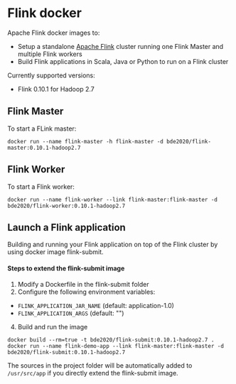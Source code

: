 # Flink docker

Apache Flink docker images to:
* Setup a standalone [Apache Flink](http://flink.apache.org/) cluster running one Flink Master and multiple Flink workers
* Build Flink applications in Scala, Java or Python to run on a Flink cluster

Currently supported versions:
* Flink 0.10.1 for Hadoop 2.7

## Flink Master
To start a FLink master:

    docker run --name flink-master -h flink-master -d bde2020/flink-master:0.10.1-hadoop2.7

## Flink Worker
To start a Flink worker:

    docker run --name flink-worker --link flink-master:flink-master -d bde2020/flink-worker:0.10.1-hadoop2.7

## Launch a Flink application
Building and running your Flink application on top of the Flink cluster by using docker image flink-submit.
#### Steps to extend the flink-submit image

1. Modify a Dockerfile in the flink-submit folder
2. Configure the following environment variables:
  * `FLINK_APPLICATION_JAR_NAME` (default: application-1.0)
  * `FLINK_APPLICATION_ARGS` (default: "")
4. Build and run the image
```
docker build --rm=true -t bde2020/flink-submit:0.10.1-hadoop2.7 .
docker run --name flink-demo-app --link flink-master:flink-master -d bde2020/flink-submit:0.10.1-hadoop2.7
```

The sources in the project folder will be automatically added to `/usr/src/app` if you directly extend the flink-submit image.
